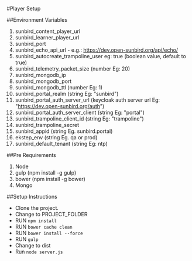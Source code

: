 #Player  Setup


##Environment Variables

1. sunbird_content_player_url
2. sunbird_learner_player_url
3. sunbird_port
4. sunbird_echo_api_url - e.g.: https://dev.open-sunbird.org/api/echo/
5. sunbird_autocreate_trampoline_user eg: true (boolean value, default to true)
6. sunbird_telemetry_packet_size (number Eg: 20)
7. sunbird_mongodb_ip
8. sunbird_mongodb_port
9. sunbird_mongodb_ttl  (number Eg: 1)
10. sunbird_portal_realm (string Eg: "sunbird") 
11. sunbird_portal_auth_server_url (keycloak auth server url Eg: "https://dev.open-sunbird.org/auth")
12. sunbird_portal_auth_server_client (string Eg: "portal")
13. sunbird_trampoline_client_id (string Eg: "trampoline")
14. sunbird_trampoline_secret 
15. sunbird_appid (string Eg. sunbird.portal)
16. ekstep_env (string Eg. qa or prod)
17. sunbird_default_tenant (string Eg: ntp)

##Pre Requirements

1. Node
2. gulp (npm install -g gulp)
3. bower (npm install -g bower)
4. Mongo



##Setup Instructions


* Clone the project.
* Change to PROJECT_FOLDER
* RUN `npm install`
* RUN `bower cache clean`
* RUN `bower install --force`
* RUN `gulp`
* Change to dist
* Run `node server.js`




